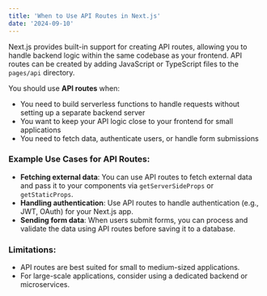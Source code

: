 ```yaml
---
title: 'When to Use API Routes in Next.js'
date: '2024-09-10'
---
```


Next.js provides built-in support for creating API routes, allowing you to handle backend logic within the same codebase as your frontend. API routes can be created by adding JavaScript or TypeScript files to the `pages/api` directory.

You should use **API routes** when:

- You need to build serverless functions to handle requests without setting up a separate backend server
- You want to keep your API logic close to your frontend for small applications
- You need to fetch data, authenticate users, or handle form submissions

### Example Use Cases for API Routes:

- **Fetching external data**: You can use API routes to fetch external data and pass it to your components via `getServerSideProps` or `getStaticProps`.
- **Handling authentication**: Use API routes to handle authentication (e.g., JWT, OAuth) for your Next.js app.
- **Sending form data**: When users submit forms, you can process and validate the data using API routes before saving it to a database.

### Limitations:

- API routes are best suited for small to medium-sized applications.
- For large-scale applications, consider using a dedicated backend or microservices.